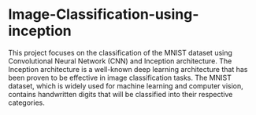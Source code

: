# Image-Classification-using-inception
This project focuses on the classification of the MNIST dataset using Convolutional Neural Network (CNN) and Inception architecture. The Inception architecture is a well-known deep learning architecture that has been proven to be effective in image classification tasks. The MNIST dataset, which is widely used for machine learning and computer vision, contains handwritten digits that will be classified into their respective categories.
